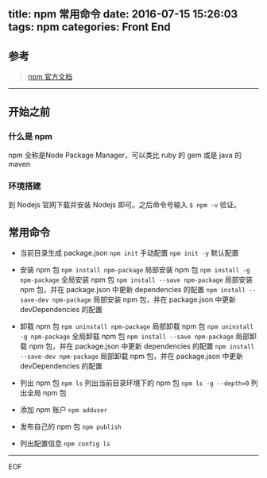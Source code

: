 title: npm 常用命令
date: 2016-07-15 15:26:03
tags: npm
categories: Front End
---

## 参考

> [npm 官方文档](docs.npmjs.com)

***

## 开始之前

### 什么是 npm

npm 全称是Node Package Manager，可以类比 ruby 的 gem 或是 java 的 maven
<!-- more -->

### 环境搭建

到 Nodejs 官网下载并安装 Nodejs 即可。之后命令号输入 `$ npm -v` 验证。

## 常用命令

- 当前目录生成 package.json
`npm init` 手动配置
`npm init -y` 默认配置

- 安装 npm 包
`npm install npm-package` 局部安装 npm 包
`npm install -g npm-package` 全局安装 npm 包
`npm install --save npm-package` 局部安装 npm 包，并在 package.json 中更新 dependencies 的配置
`npm install --save-dev npm-package` 局部安装 npm 包，并在 package.json 中更新 devDependencies 的配置

- 卸载 npm 包
`npm uninstall npm-package` 局部卸载 npm 包
`npm uninstall -g npm-package` 全局卸载 npm 包
`npm install --save npm-package` 局部卸载 npm 包，并在 package.json 中更新 dependencies 的配置
`npm install --save-dev npm-package` 局部卸载 npm 包，并在 package.json 中更新 devDependencies 的配置

- 列出 npm 包
`npm ls` 列出当前目录环境下的 npm 包
`npm ls -g --depth=0` 列出全局 npm 包

- 添加 npm 账户
`npm adduser`

- 发布自己的 npm 包
`npm publish`

- 列出配置信息
`npm config ls`

***
EOF
